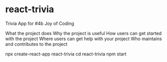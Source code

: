 # react-trivia
Trivia App for #4b Joy of Coding 


What the project does
Why the project is useful
How users can get started with the project
Where users can get help with your project
Who maintains and contributes to the project



npx create-react-app react-trivia
cd react-trivia
npm start

